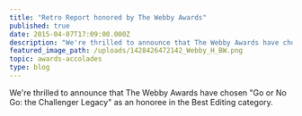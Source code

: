 ```yaml
---
title: "Retro Report honored by The Webby Awards"
published: true
date: 2015-04-07T17:09:00.000Z
description: "We're thrilled to announce that The Webby Awards have chosen *Go or No Go: the Challenger Legacy* as an honoree in the Best Editing category. "
featured_image_path: /uploads/1428426472142_Webby_H_BW.png
topic: awards-accolades
type: blog
---
```


We're thrilled to announce that The Webby Awards have chosen "Go or No Go: the Challenger Legacy" as an honoree in the Best Editing category.

